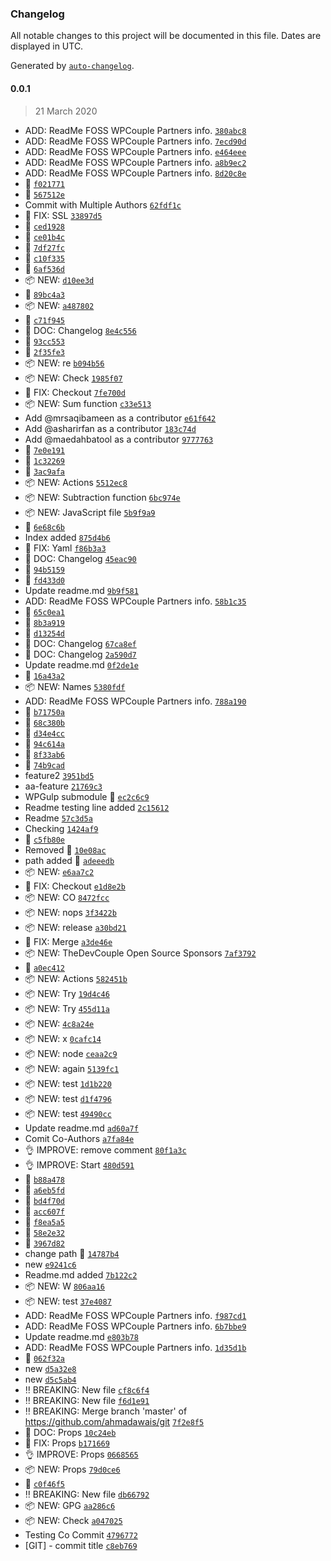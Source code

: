 ### Changelog

All notable changes to this project will be documented in this file. Dates are displayed in UTC.

Generated by [`auto-changelog`](https://github.com/CookPete/auto-changelog).

#### 0.0.1

> 21 March 2020

- ADD: ReadMe FOSS WPCouple Partners info. [`380abc8`](https://github.com/ahmadawais/git/commit/380abc8d451368b0a9e4df3df8d6376ce0124a61)
- ADD: ReadMe FOSS WPCouple Partners info. [`7ecd90d`](https://github.com/ahmadawais/git/commit/7ecd90d316894adb02d4fc08cbaee06145ebdd62)
- ADD: ReadMe FOSS WPCouple Partners info. [`e464eee`](https://github.com/ahmadawais/git/commit/e464eeeb28711c28113fb8730f2f2c85c7f9743e)
- ADD: ReadMe FOSS WPCouple Partners info. [`a8b9ec2`](https://github.com/ahmadawais/git/commit/a8b9ec20174da655dcd7355adbcfab13611a356d)
- ADD: ReadMe FOSS WPCouple Partners info. [`8d20c8e`](https://github.com/ahmadawais/git/commit/8d20c8e9915781df6e87902493a94f88586a28fa)
-  💯 [`f021771`](https://github.com/ahmadawais/git/commit/f02177190e5a7d5f0168ffe23827f8716578bf08)
-  💯 [`567512e`](https://github.com/ahmadawais/git/commit/567512e4d5600229e91f360cf7d01f42c7d55baa)
- Commit with Multiple Authors [`62fdf1c`](https://github.com/ahmadawais/git/commit/62fdf1ccacd3911886bc12bbac5fc9c716773bcc)
- 🐛 FIX: SSL [`33897d5`](https://github.com/ahmadawais/git/commit/33897d5d22be568a0cb44f07a5a766de4842fe1d)
-  💯 [`ced1928`](https://github.com/ahmadawais/git/commit/ced19286e9b5cea3bae8b699e1a3341ef59f8e82)
-  💯 [`ce01b4c`](https://github.com/ahmadawais/git/commit/ce01b4ca5f580e5778db9306e283831e62170515)
-  💯 [`7df27fc`](https://github.com/ahmadawais/git/commit/7df27fc4dfbc4b057b638d3be379901f66375b03)
-  💯 [`c10f335`](https://github.com/ahmadawais/git/commit/c10f335e346ce0859281f30751f49d25a9f90edd)
-  💯 [`6af536d`](https://github.com/ahmadawais/git/commit/6af536d67255e52cdfde5761d72c221fbd25e285)
- 📦 NEW: [`d10ee3d`](https://github.com/ahmadawais/git/commit/d10ee3d1c6b322fae5c36b240bd0afb49204363d)
-  💯 [`89bc4a3`](https://github.com/ahmadawais/git/commit/89bc4a3888105efff4c6888953652398623d7fce)
- 📦 NEW: [`a487802`](https://github.com/ahmadawais/git/commit/a4878024c02f1b0139731cf8aa7e3841b6dbcc6d)
-  💯 [`c71f945`](https://github.com/ahmadawais/git/commit/c71f945afe44910352241cf6cc7837fa25cbb479)
-  📖 DOC: Changelog [`8e4c556`](https://github.com/ahmadawais/git/commit/8e4c5568bde5d9975675bc5668424348c9aff420)
-  💯 [`93cc553`](https://github.com/ahmadawais/git/commit/93cc5536cbff5e6476a4127f7626065276dcbe17)
-  💯 [`2f35fe3`](https://github.com/ahmadawais/git/commit/2f35fe39b5c5f379e93f39ffb692939eca1b5a2d)
- 📦 NEW: re [`b094b56`](https://github.com/ahmadawais/git/commit/b094b56d6932ae4d483cc3b029723527b4525b73)
- 📦 NEW: Check [`1985f07`](https://github.com/ahmadawais/git/commit/1985f0780279221cd8135fc3221ea5cac80e9f53)
- 🐛 FIX: Checkout [`7fe700d`](https://github.com/ahmadawais/git/commit/7fe700dfd74179384885d642e2cc591761aebb16)
- 📦 NEW: Sum function [`c33e513`](https://github.com/ahmadawais/git/commit/c33e513113bc8f98d10384748188d0c4457b0d0e)
- Add @mrsaqibameen as a contributor [`e61f642`](https://github.com/ahmadawais/git/commit/e61f642f82864cf54406da9770aad40e9ebbfc13)
- Add @asharirfan as a contributor [`183c74d`](https://github.com/ahmadawais/git/commit/183c74d9772172dc5fe32730cb4c1cb669a3fef7)
- Add @maedahbatool as a contributor [`9777763`](https://github.com/ahmadawais/git/commit/9777763d91002625df744b89cb766e8b96d9108d)
-  💯 [`7e0e191`](https://github.com/ahmadawais/git/commit/7e0e19196a532e04dce4d661690ae7e9a1aa3591)
-  💯 [`1c32269`](https://github.com/ahmadawais/git/commit/1c32269bc3137085760a1696484202f3cd2f2b9a)
-  💯 [`3ac9afa`](https://github.com/ahmadawais/git/commit/3ac9afa1b8466c721568a58a481250a224f9730a)
- 📦 NEW: Actions [`5512ec8`](https://github.com/ahmadawais/git/commit/5512ec86b73b53a1c337671493877a38a1e04785)
- 📦 NEW: Subtraction function [`6bc974e`](https://github.com/ahmadawais/git/commit/6bc974ec51493229e7720eeeb7819c1992b82dd1)
- 📦 NEW: JavaScript file [`5b9f9a9`](https://github.com/ahmadawais/git/commit/5b9f9a98f01ca0401e458ca078db027c570650aa)
-  💯 [`6e68c6b`](https://github.com/ahmadawais/git/commit/6e68c6bec46bd44ca1eb679ce20f3fb44574cd1c)
- Index added [`875d4b6`](https://github.com/ahmadawais/git/commit/875d4b67f721d87413e12367e76b8ab870df9624)
- 🐛 FIX: Yaml [`f86b3a3`](https://github.com/ahmadawais/git/commit/f86b3a37094da5c63468f7c66d088f6f19ca4765)
-  📖 DOC: Changelog [`45eac90`](https://github.com/ahmadawais/git/commit/45eac90594dda987e166e86043bafe2413d470d5)
-  💯 [`94b5159`](https://github.com/ahmadawais/git/commit/94b5159b5c9feda898f516a4daa1880b43ea2415)
-  💯 [`fd433d0`](https://github.com/ahmadawais/git/commit/fd433d0e4745aa9eb7588fa745d8c5ceabbddc36)
- Update readme.md [`9b9f581`](https://github.com/ahmadawais/git/commit/9b9f581e415262b351f414399d8fc1b22de72dae)
- ADD: ReadMe FOSS WPCouple Partners info. [`58b1c35`](https://github.com/ahmadawais/git/commit/58b1c3512dfab88e8cfc089c34402f54987adc35)
-  💯 [`65c0ea1`](https://github.com/ahmadawais/git/commit/65c0ea1be7af5638fd8641945328b2f2f9b14845)
-  💯 [`8b3a919`](https://github.com/ahmadawais/git/commit/8b3a919161aa828967e46fce05496bebb3f2c7de)
-  💯 [`d13254d`](https://github.com/ahmadawais/git/commit/d13254dc952cf0ef6ce41b5d1e916b590d81bc82)
-  📖 DOC: Changelog [`67ca8ef`](https://github.com/ahmadawais/git/commit/67ca8ef4b2ca5a95226a9571f4f45d2fecbb485e)
-  📖 DOC: Changelog [`2a590d7`](https://github.com/ahmadawais/git/commit/2a590d7e0affba37e023db03c203f79dc49a4899)
- Update readme.md [`0f2de1e`](https://github.com/ahmadawais/git/commit/0f2de1e0c759d6327f1c53b0c832122d8f39ae45)
-  💯 [`16a43a2`](https://github.com/ahmadawais/git/commit/16a43a225d48a6fd8bcefad420a43321d0072e26)
- 📦 NEW: Names [`5380fdf`](https://github.com/ahmadawais/git/commit/5380fdfd9f5ea448f759b310775b30274696f9ef)
- ADD: ReadMe FOSS WPCouple Partners info. [`788a190`](https://github.com/ahmadawais/git/commit/788a190ff1d318011acb31e205083ee163496ab1)
-  💯 [`b71750a`](https://github.com/ahmadawais/git/commit/b71750a8f002bfd9e3ca7731efeca27c4c26b317)
-  💯 [`68c380b`](https://github.com/ahmadawais/git/commit/68c380b7a24ede4005a29bb342bab857605eb038)
-  💯 [`d34e4cc`](https://github.com/ahmadawais/git/commit/d34e4cced6c685983025b9e57a2a5a56a6eaa7bc)
-  💯 [`94c614a`](https://github.com/ahmadawais/git/commit/94c614a4093bb728b31741f249fca2b15bda50cd)
-  💯 [`8f33ab6`](https://github.com/ahmadawais/git/commit/8f33ab6a13c678d79123824c91e539f8cdfaf766)
-  💯 [`74b9cad`](https://github.com/ahmadawais/git/commit/74b9cada20fc805b75d0577946fe9eda50159596)
- feature2 [`3951bd5`](https://github.com/ahmadawais/git/commit/3951bd5ae70ef84994ef7e2e942744d1dcd5d1ca)
- aa-feature [`21769c3`](https://github.com/ahmadawais/git/commit/21769c3b76b9a001a3f51d0c0208f30f0357ea75)
- WPGulp submodule 💯 [`ec2c6c9`](https://github.com/ahmadawais/git/commit/ec2c6c9a22cf07e7da6c3f3e21b5fb4f1c97b467)
- Readme testing line added [`2c15612`](https://github.com/ahmadawais/git/commit/2c156124afe9f7428d874514dbd8358604c7491e)
- Readme [`57c3d5a`](https://github.com/ahmadawais/git/commit/57c3d5a3ee20f3bbee5414e824fe737b9dde2b97)
-  Checking [`1424af9`](https://github.com/ahmadawais/git/commit/1424af9099b9b12a632aa2984ed0662b6ce183d0)
-  💯 [`c5fb80e`](https://github.com/ahmadawais/git/commit/c5fb80ea1db298b01b727a3517e583c5e48486e9)
- Removed 💯 [`10e08ac`](https://github.com/ahmadawais/git/commit/10e08ac521d4f23c32b63cfc244a28e0e15039f2)
- path added 💯 [`adeeedb`](https://github.com/ahmadawais/git/commit/adeeedb3177f99b65b7200c29dbff818280a05e8)
- 📦 NEW: [`e6aa7c2`](https://github.com/ahmadawais/git/commit/e6aa7c278b99d3e2ac7208f4a0e374b766734156)
- 🐛 FIX: Checkout [`e1d8e2b`](https://github.com/ahmadawais/git/commit/e1d8e2b815f0b17f8be63bf16c6aa901df754b34)
- 📦 NEW: CO [`8472fcc`](https://github.com/ahmadawais/git/commit/8472fccd9fd7ee4499f36be07e629f866ff4ef98)
- 📦 NEW: nops [`3f3422b`](https://github.com/ahmadawais/git/commit/3f3422b667d3d38e0542939d7141ae9aed9afc4d)
- 📦 NEW: release [`a30bd21`](https://github.com/ahmadawais/git/commit/a30bd219bd120e5169ec31426346e01f5a70cb3b)
- 🐛 FIX: Merge [`a3de46e`](https://github.com/ahmadawais/git/commit/a3de46e9ce84fdddc006c27a8aaf33d388b97c57)
- 📦 NEW: TheDevCouple Open Source Sponsors [`7af3792`](https://github.com/ahmadawais/git/commit/7af3792eefe50af89264268d0edd44e376fbf81c)
-  💯 [`a0ec412`](https://github.com/ahmadawais/git/commit/a0ec41258596d241f6d78975c33a751308ce09f4)
- 📦 NEW: Actions [`582451b`](https://github.com/ahmadawais/git/commit/582451bde1d1b1232e1e6eeb430afd5daf654dd0)
- 📦 NEW: Try [`19d4c46`](https://github.com/ahmadawais/git/commit/19d4c466ff264c3b98533534c260ddcc5e5b81d3)
- 📦 NEW: Try [`455d11a`](https://github.com/ahmadawais/git/commit/455d11ac0d71212a17664f1baeadb440dc6782d3)
- 📦 NEW: [`4c8a24e`](https://github.com/ahmadawais/git/commit/4c8a24eda3e30e8a9a42576042824a2ac822cca8)
- 📦 NEW: x [`0cafc14`](https://github.com/ahmadawais/git/commit/0cafc14721c8d83e91af0acb29707f2d88d98684)
- 📦 NEW: node [`ceaa2c9`](https://github.com/ahmadawais/git/commit/ceaa2c965bed8104d3b9f6ba3f134ebbff769e1f)
- 📦 NEW: again [`5139fc1`](https://github.com/ahmadawais/git/commit/5139fc118a5bfe496bc8ca285659465b66cb51d6)
- 📦 NEW: test [`1d1b220`](https://github.com/ahmadawais/git/commit/1d1b220d9dd9f02e71627128192af833ddee826c)
- 📦 NEW: test [`d1f4796`](https://github.com/ahmadawais/git/commit/d1f4796ddf8ddf7753cad44e9eba959cf1c2eb2a)
- 📦 NEW: test [`49490cc`](https://github.com/ahmadawais/git/commit/49490ccae08a81f355b603c633b8437bf7618288)
- Update readme.md [`ad60a7f`](https://github.com/ahmadawais/git/commit/ad60a7f01394ff2ea1d1374542b847acb403c908)
- Comit Co-Authors [`a7fa84e`](https://github.com/ahmadawais/git/commit/a7fa84e470d4cb43b5cb69646908f2cd4c29fdc7)
- 👌 IMPROVE: remove comment [`80f1a3c`](https://github.com/ahmadawais/git/commit/80f1a3cb78e32ba73ac590b27946bbbb5826f4e9)
- 👌 IMPROVE: Start [`480d591`](https://github.com/ahmadawais/git/commit/480d5911883090e4ef606b469ed5cf9a6f843c2d)
-  💯 [`b88a478`](https://github.com/ahmadawais/git/commit/b88a478372ec55944c605d8e9fe126b58e0322ea)
-  💯 [`a6eb5fd`](https://github.com/ahmadawais/git/commit/a6eb5fd429dc4ad2e67f9a28f6c657b6421999bc)
-  💯 [`bd4f70d`](https://github.com/ahmadawais/git/commit/bd4f70defbe775b364e269f118f466efc30f939b)
-  💯 [`acc607f`](https://github.com/ahmadawais/git/commit/acc607f88cf56f6e57c8d2f303efa4ace9bd0286)
-  💯 [`f8ea5a5`](https://github.com/ahmadawais/git/commit/f8ea5a562bd506c224075cbe872af746fc48d306)
-  💯 [`58e2e32`](https://github.com/ahmadawais/git/commit/58e2e32f5df2d24f2fb6b917de3768adb5fb5873)
-  💯 [`3967d82`](https://github.com/ahmadawais/git/commit/3967d82ac7613ff406e3c2caa4da70ff34077f64)
- change path 💯 [`14787b4`](https://github.com/ahmadawais/git/commit/14787b49f3a7b9ed475b0fd7ee8b6081dcd9cba3)
- new [`e9241c6`](https://github.com/ahmadawais/git/commit/e9241c64fefd374fd25979cc363994063157bb1c)
- Readme.md added [`7b122c2`](https://github.com/ahmadawais/git/commit/7b122c22a8973380e4376dd83bc517c5f808f8c7)
- 📦 NEW: W [`806aa16`](https://github.com/ahmadawais/git/commit/806aa16bf88de3d3445014f94f682ceff7fae718)
- 📦 NEW: test [`37e4087`](https://github.com/ahmadawais/git/commit/37e4087c027af937a3101c72a86f47dc83af009c)
- ADD: ReadMe FOSS WPCouple Partners info. [`f987cd1`](https://github.com/ahmadawais/git/commit/f987cd1ee1074ef9e3fa07b608e35b32f716a695)
- ADD: ReadMe FOSS WPCouple Partners info. [`6b7bbe9`](https://github.com/ahmadawais/git/commit/6b7bbe998ea780fe877e5ea8327c9ad6e63a638b)
- Update readme.md [`e803b78`](https://github.com/ahmadawais/git/commit/e803b78b1fb14d20b7232f2a26428dc9be903629)
- ADD: ReadMe FOSS WPCouple Partners info. [`1d35d1b`](https://github.com/ahmadawais/git/commit/1d35d1bf4b4d2d984cfa0819aad2bb2a2dd37a34)
-  💯 [`062f32a`](https://github.com/ahmadawais/git/commit/062f32aa058cdd9adcb4d0a0adbde98edcee6487)
- new [`d5a32e8`](https://github.com/ahmadawais/git/commit/d5a32e8b8b5e26785cdbd696115fc0e5ab38dc98)
- new [`d5c5ab4`](https://github.com/ahmadawais/git/commit/d5c5ab470f817972c4934a146a59119b9ead0db8)
- ‼️ BREAKING: New file [`cf8c6f4`](https://github.com/ahmadawais/git/commit/cf8c6f43c7256ee4bca326a56c7831e645cb2e66)
- ‼ BREAKING: New file [`f6d1e91`](https://github.com/ahmadawais/git/commit/f6d1e91b5b40d32d132c6e8a59ceeb2f3b04e280)
- ‼ BREAKING: Merge branch 'master' of https://github.com/ahmadawais/git [`7f2e8f5`](https://github.com/ahmadawais/git/commit/7f2e8f5c1be6e59ae3734575d6cbe11292a3f39d)
- 📖 DOC: Props [`10c24eb`](https://github.com/ahmadawais/git/commit/10c24eb9aaa6f7d9fa06ba91ba0015cf27ce5c90)
- 🐛 FIX: Props [`b171669`](https://github.com/ahmadawais/git/commit/b171669501119e0fbb008231d0e7648e3c89f6a6)
- 👌 IMPROVE: Props [`0668565`](https://github.com/ahmadawais/git/commit/06685657036b982ffdbfbb40e7348c04ad1207bc)
- 📦 NEW: Props [`79d0ce6`](https://github.com/ahmadawais/git/commit/79d0ce6a2ff73d8900ebb1d166a37512d94e7e1c)
-  💯 [`c0f46f5`](https://github.com/ahmadawais/git/commit/c0f46f5db3abb71819a35078edaf954ae01d3b8b)
- ‼ BREAKING: New file [`db66792`](https://github.com/ahmadawais/git/commit/db667922498ef5e7f20c7363aedf4d79498031e7)
- 📦 NEW: GPG [`aa286c6`](https://github.com/ahmadawais/git/commit/aa286c61ffa2786631dbf0c24a3ff8f30352a22d)
- 📦 NEW: Check [`a047025`](https://github.com/ahmadawais/git/commit/a04702528afafe5da3d5022d7b66b832f862f94a)
- Testing Co Commit [`4796772`](https://github.com/ahmadawais/git/commit/4796772a3f66006939ac2ee7c65cab599afdc283)
- [GIT] - commit title [`c8eb769`](https://github.com/ahmadawais/git/commit/c8eb7693e7252fc7faa7c5a187bb5dd00737596b)

